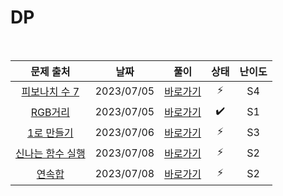# DP

<br>

|                        문제 출처                         |    날짜    |          풀이          | 상태 | 난이도 |
| :------------------------------------------------------: | :--------: | :--------------------: | :--: | :----: |
|  [피보나치 수 7](https://www.acmicpc.net/problem/15624)  | 2023/07/05 | [바로가기](./15624.js) |  ⚡  |   S4   |
|     [RGB거리](https://www.acmicpc.net/problem/1149)      | 2023/07/05 | [바로가기](./1149.js)  |  ✔️  |   S1   |
|    [1로 만들기](https://www.acmicpc.net/problem/1463)    | 2023/07/06 | [바로가기](./1463.js)  |  ⚡  |   S3   |
| [신나는 함수 실행](https://www.acmicpc.net/problem/9184) | 2023/07/08 | [바로가기](./9184.js)  |  ⚡  |   S2   |
|      [연속합](https://www.acmicpc.net/problem/1912)      | 2023/07/08 | [바로가기](./1912.js)  |  ⚡  |   S2   |
